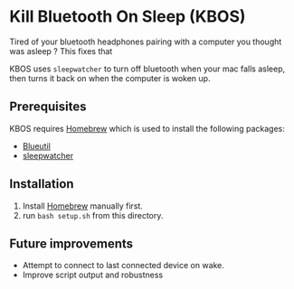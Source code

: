 # Kill Bluetooth On Sleep (KBOS)
Tired of your bluetooth headphones pairing with a computer you thought was asleep ? This fixes that

KBOS uses `sleepwatcher` to turn off bluetooth when your mac falls asleep, then turns it back on when the computer is woken up. 

## Prerequisites
KBOS requires [Homebrew](https://brew.sh/) which is used to install the following packages:
 * [Blueutil](https://formulae.brew.sh/formula/blueutil#default)
 * [sleepwatcher](https://formulae.brew.sh/formula/sleepwatcher#default)

## Installation
 1. Install [Homebrew](https://brew.sh/) manually first. 
 2. run `bash setup.sh` from this directory.


## Future improvements
- Attempt to connect to last connected device on wake. 
- Improve script output and robustness